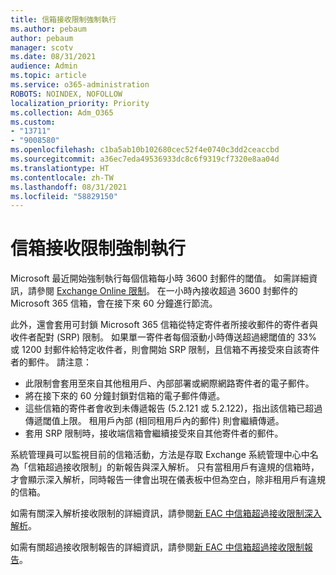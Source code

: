 ```yaml
---
title: 信箱接收限制強制執行
ms.author: pebaum
author: pebaum
manager: scotv
ms.date: 08/31/2021
audience: Admin
ms.topic: article
ms.service: o365-administration
ROBOTS: NOINDEX, NOFOLLOW
localization_priority: Priority
ms.collection: Adm_O365
ms.custom:
- "13711"
- "9008580"
ms.openlocfilehash: c1ba5ab10b102680cec52f4e0740c3dd2ceaccbd
ms.sourcegitcommit: a36ec7eda49536933dc8c6f9319cf7320e8aa04d
ms.translationtype: HT
ms.contentlocale: zh-TW
ms.lasthandoff: 08/31/2021
ms.locfileid: "58829150"
---
```

# <a name="mailbox-receiving-limit-enforcement"></a>信箱接收限制強制執行

Microsoft 最近開始強制執行每個信箱每小時 3600 封郵件的閾值。 如需詳細資訊，請參閱 [Exchange Online 限制](https://docs.microsoft.com/office365/servicedescriptions/exchange-online-service-description/exchange-online-limits#receiving-limits)。 在一小時內接收超過 3600 封郵件的 Microsoft 365 信箱，會在接下來 60 分鐘進行節流。 

此外，還會套用可封鎖 Microsoft 365 信箱從特定寄件者所接收郵件的寄件者與收件者配對 (SRP) 限制。 如果單一寄件者每個滾動小時傳送超過總閾值的 33% 或 1200 封郵件給特定收件者，則會開始 SRP 限制，且信箱不再接受來自該寄件者的郵件。 請注意：

- 此限制會套用至來自其他租用戶、內部部署或網際網路寄件者的電子郵件。
- 將在接下來的 60 分鐘封鎖對信箱的電子郵件傳遞。 
- 這些信箱的寄件者會收到未傳遞報告 (5.2.121 或 5.2.122)，指出該信箱已超過傳遞閾值上限。 租用戶內部 (相同租用戶內的郵件) 則會繼續傳遞。
- 套用 SRP 限制時，接收端信箱會繼續接受來自其他寄件者的郵件。

系統管理員可以監視目前的信箱活動，方法是存取 Exchange 系統管理中心中名為「信箱超過接收限制」的新報告與深入解析。 只有當租用戶有違規的信箱時，才會顯示深入解析，同時報告一律會出現在儀表板中但為空白，除非租用戶有違規的信箱。

如需有關深入解析接收限制的詳細資訊，請參閱[新 EAC 中信箱超過接收限制深入解析](https://docs.microsoft.com/exchange/monitoring/mail-flow-insights/mailboxes-exceeding-receiving-limits-insights)。

如需有關超過接收限制報告的詳細資訊，請參閱[新 EAC 中信箱超過接收限制報告](https://docs.microsoft.com/exchange/monitoring/mail-flow-reports/mailboxes-exceeding-receiving-limits-report)。